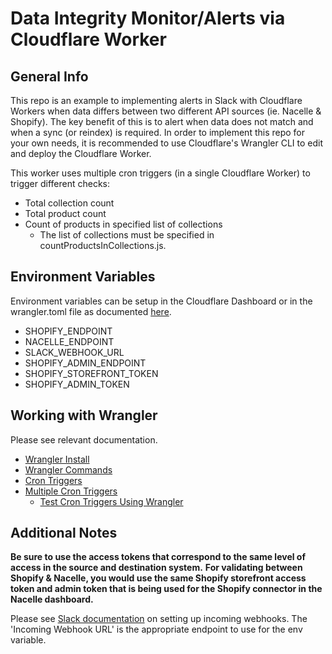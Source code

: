 # Data Integrity Monitor/Alerts via Cloudflare Worker

## General Info

This repo is an example to implementing alerts in Slack with Cloudflare Workers when data differs between two different API sources (ie. Nacelle & Shopify). The key benefit of this is to alert when data does not match and when a sync (or reindex) is required. In order to implement this repo for your own needs, it is recommended to use Cloudflare's Wrangler CLI to edit and deploy the Cloudflare Worker.

This worker uses multiple cron triggers (in a single Cloudflare Worker) to trigger different checks:

- Total collection count
- Total product count
- Count of products in specified list of collections
  - The list of collections must be specified in countProductsInCollections.js.

## Environment Variables

Environment variables can be setup in the Cloudflare Dashboard or in the wrangler.toml file as documented [here](https://developers.cloudflare.com/workers/configuration/environment-variables/#add-environment-variables-via-wrangler).

- SHOPIFY_ENDPOINT
- NACELLE_ENDPOINT
- SLACK_WEBHOOK_URL
- SHOPIFY_ADMIN_ENDPOINT
- SHOPIFY_STOREFRONT_TOKEN
- SHOPIFY_ADMIN_TOKEN

## Working with Wrangler

Please see relevant documentation.

- [Wrangler Install](https://developers.cloudflare.com/workers/wrangler/install-and-update/)
- [Wrangler Commands](https://developers.cloudflare.com/workers/wrangler/commands/)
- [Cron Triggers](https://developers.cloudflare.com/workers/configuration/cron-triggers/)
- [Multiple Cron Triggers](https://developers.cloudflare.com/workers/examples/multiple-cron-triggers/)
  - [Test Cron Triggers Using Wrangler](https://developers.cloudflare.com/workers/examples/multiple-cron-triggers/#test-cron-triggers-using-wrangler)

## Additional Notes

**Be sure to use the access tokens that correspond to the same level of access in the source and destination system.**
**For validating between Shopify & Nacelle, you would use the same Shopify storefront access token and admin token that is being used for the Shopify connector in the Nacelle dashboard.**

Please see [Slack documentation](https://api.slack.com/messaging/webhooks) on setting up incoming webhooks. The 'Incoming Webhook URL' is the appropriate endpoint to use for the env variable.
